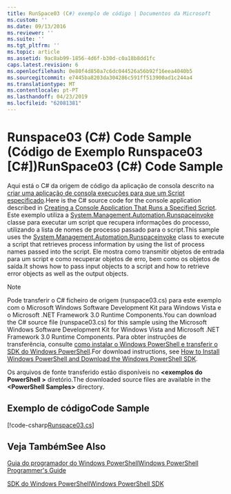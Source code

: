 ```yaml
---
title: RunSpace03 (C#) exemplo de código | Documentos da Microsoft
ms.custom: ''
ms.date: 09/13/2016
ms.reviewer: ''
ms.suite: ''
ms.tgt_pltfrm: ''
ms.topic: article
ms.assetid: 9ac8ab99-1856-4d6f-b30d-c0a18b8dd1fc
caps.latest.revision: 6
ms.openlocfilehash: 0e80f4d850a7c6dc044526a56b92f16eea4040b5
ms.sourcegitcommit: e7445ba8203da304286c591ff513900ad1c244a4
ms.translationtype: MT
ms.contentlocale: pt-PT
ms.lasthandoff: 04/23/2019
ms.locfileid: "62081381"
---
```

# <a name="runspace03-c-code-sample"></a><span data-ttu-id="347d4-102">Runspace03 (C#) Code Sample (Código de Exemplo Runspace03 [C#])</span><span class="sxs-lookup"><span data-stu-id="347d4-102">RunSpace03 (C#) Code Sample</span></span>

<span data-ttu-id="347d4-103">Aqui está o C# da origem de código da aplicação de consola descrito na [criar uma aplicação de consola execuções para que um Script especificado](http://msdn.microsoft.com/en-us/a93e6006-36db-4bcc-b9da-c5bebf4ffd68).</span><span class="sxs-lookup"><span data-stu-id="347d4-103">Here is the C# source code for the console application described in [Creating a Console Application That Runs a Specified Script](http://msdn.microsoft.com/en-us/a93e6006-36db-4bcc-b9da-c5bebf4ffd68).</span></span> <span data-ttu-id="347d4-104">Este exemplo utiliza a [System.Management.Automation.Runspaceinvoke](/dotnet/api/System.Management.Automation.RunspaceInvoke) classe para executar um script que recupera informações do processo, utilizando a lista de nomes de processo passado para o script.</span><span class="sxs-lookup"><span data-stu-id="347d4-104">This sample uses the [System.Management.Automation.Runspaceinvoke](/dotnet/api/System.Management.Automation.RunspaceInvoke) class to execute a script that retrieves process information by using the list of process names passed into the script.</span></span> <span data-ttu-id="347d4-105">Ele mostra como transmitir objetos de entrada para um script e como recuperar objetos de erro, bem como os objetos de saída.</span><span class="sxs-lookup"><span data-stu-id="347d4-105">It shows how to pass input objects to a script and how to retrieve error objects as well as the output objects.</span></span>

> [!NOTE]
> <span data-ttu-id="347d4-106">Pode transferir o C# ficheiro de origem (runspace03.cs) para este exemplo com o Microsoft Windows Software Development Kit para Windows Vista e o Microsoft .NET Framework 3.0 Runtime Components.</span><span class="sxs-lookup"><span data-stu-id="347d4-106">You can download the C# source file (runspace03.cs) for this sample using the Microsoft Windows Software Development Kit for Windows Vista and Microsoft .NET Framework 3.0 Runtime Components.</span></span> <span data-ttu-id="347d4-107">Para obter instruções de transferência, consulte [como instalar o Windows PowerShell e transferir o SDK do Windows PowerShell](/powershell/developer/installing-the-windows-powershell-sdk).</span><span class="sxs-lookup"><span data-stu-id="347d4-107">For download instructions, see [How to Install Windows PowerShell and Download the Windows PowerShell SDK](/powershell/developer/installing-the-windows-powershell-sdk).</span></span>
>
> <span data-ttu-id="347d4-108">Os arquivos de fonte transferido estão disponíveis no  **\<exemplos do PowerShell >** diretório.</span><span class="sxs-lookup"><span data-stu-id="347d4-108">The downloaded source files are available in the **\<PowerShell Samples>** directory.</span></span>

## <a name="code-sample"></a><span data-ttu-id="347d4-109">Exemplo de código</span><span class="sxs-lookup"><span data-stu-id="347d4-109">Code Sample</span></span>

[!code-csharp[Runspace03.cs](../../powershell-sdk-samples/SDK-2.0/csharp/Runspace03/Runspace03.cs#L11-L88 "Runspace03.cs")]

## <a name="see-also"></a><span data-ttu-id="347d4-110">Veja Também</span><span class="sxs-lookup"><span data-stu-id="347d4-110">See Also</span></span>

[<span data-ttu-id="347d4-111">Guia do programador do Windows PowerShell</span><span class="sxs-lookup"><span data-stu-id="347d4-111">Windows PowerShell Programmer's Guide</span></span>](./windows-powershell-programmer-s-guide.md)

[<span data-ttu-id="347d4-112">SDK do Windows PowerShell</span><span class="sxs-lookup"><span data-stu-id="347d4-112">Windows PowerShell SDK</span></span>](../windows-powershell-reference.md)